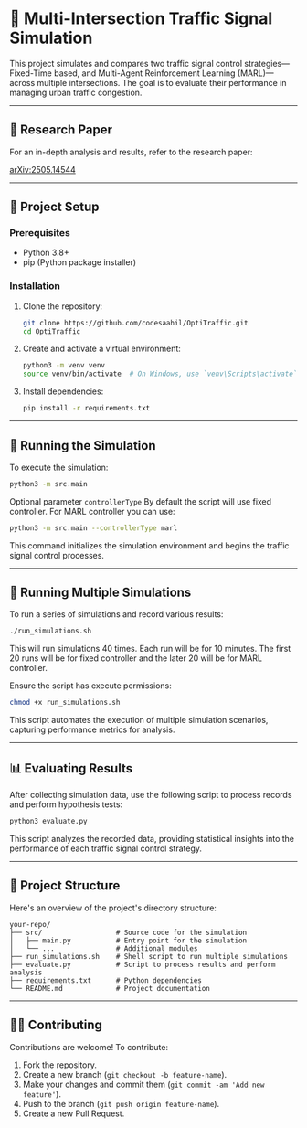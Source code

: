 # 🚦 Multi-Intersection Traffic Signal Simulation

This project simulates and compares two traffic signal control strategies— Fixed-Time based, and Multi-Agent Reinforcement Learning (MARL)—across multiple intersections. The goal is to evaluate their performance in managing urban traffic congestion.

---

## 📄 Research Paper

For an in-depth analysis and results, refer to the research paper:

[arXiv\:2505.14544](https://arxiv.org/abs/2505.14544)

---

## 🧪 Project Setup

### Prerequisites

* Python 3.8+
* pip (Python package installer)

### Installation

1. Clone the repository:

   ```bash
   git clone https://github.com/codesaahil/OptiTraffic.git
   cd OptiTraffic
   ```

2. Create and activate a virtual environment:

   ```bash
   python3 -m venv venv
   source venv/bin/activate  # On Windows, use `venv\Scripts\activate`
   ```

3. Install dependencies:

   ```bash
   pip install -r requirements.txt
   ```

---

## 🚀 Running the Simulation

To execute the simulation:

```bash
python3 -m src.main
```

Optional parameter `controllerType`
By default the script will use fixed controller.
For MARL controller you can use:

```bash
python3 -m src.main --controllerType marl
```

This command initializes the simulation environment and begins the traffic signal control processes.

---

## 🧪 Running Multiple Simulations

To run a series of simulations and record various results:

```bash
./run_simulations.sh
```

This will run simulations 40 times. Each run will be for 10 minutes. The first 20 runs will be for fixed controller and the later 20 will be for MARL controller.


Ensure the script has execute permissions:

```bash
chmod +x run_simulations.sh
```



This script automates the execution of multiple simulation scenarios, capturing performance metrics for analysis.

---

## 📊 Evaluating Results

After collecting simulation data, use the following script to process records and perform hypothesis tests:

```bash
python3 evaluate.py
```



This script analyzes the recorded data, providing statistical insights into the performance of each traffic signal control strategy.

---

## 🧩 Project Structure

Here's an overview of the project's directory structure:

```plaintext
your-repo/
├── src/                  # Source code for the simulation
│   ├── main.py           # Entry point for the simulation
│   └── ...               # Additional modules
├── run_simulations.sh    # Shell script to run multiple simulations
├── evaluate.py           # Script to process results and perform analysis
├── requirements.txt      # Python dependencies
└── README.md             # Project documentation
```



---

## 🧑‍💻 Contributing

Contributions are welcome! To contribute:

1. Fork the repository.
2. Create a new branch (`git checkout -b feature-name`).
3. Make your changes and commit them (`git commit -am 'Add new feature'`).
4. Push to the branch (`git push origin feature-name`).
5. Create a new Pull Request.

